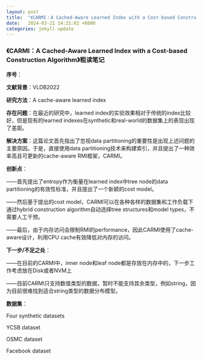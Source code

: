 ```yaml
---
layout: post
title:  "《CARMI：A Cached-Aware Learned Index with a Cost-based Construction Algorithm》粗读笔记"
date:   2024-03-21 14:21:02 +0800
categories: jekyll update
---
```




### 《CARMI：A Cached-Aware Learned Index with a Cost-based Construction Algorithm》粗读笔记

**序号**：

**文献背景**：VLDB2022

**研究方法**：A cache-aware learned index

**存在问题**：在最近的研究中，learned index的实验效果相对于传统的index比较好，但是现有的learned indexes在synthetic和real-world的数据集上的表现出现了差距。

**解决方案**：这篇论文首先指出了忽视data partitioning的重要性是出现上述问题的主要原因。于是，直接使用data partitioning技术来构建索引，并且提出了一种效率高且可更新的cache-aware RMI框架，CARMI。

**创新点**：

——首先提出了entropy作为衡量在learned index中tree node的data partitioning的有效性标准，并且提出了一个新颖的cost model。

——然后基于提出的cost model，CARMI可以在各种各样的数据集和工作负载下通过hybrid construction algorithm自动选择tree structures和model types，不需要人工干预。

——最后，由于内存访问会限制RMI的performance，因此CARMI使用了cache-aware设计，利用CPU cache有效降低对内存的访问。

**下一步/不足之处**：

——在目前的CARMI中，inner node和leaf node都是存放在内存中的，下一步工作考虑放在Disk或者NVM上

——目前CARMI只支持数值类型的数据，暂时不能支持其余类型，例如string，因为目前很难找到适合string类型的数据分布模型。

**数据集**：

Four synthetic datasets

YCSB dataset

OSMC dataset

Facebook dataset
